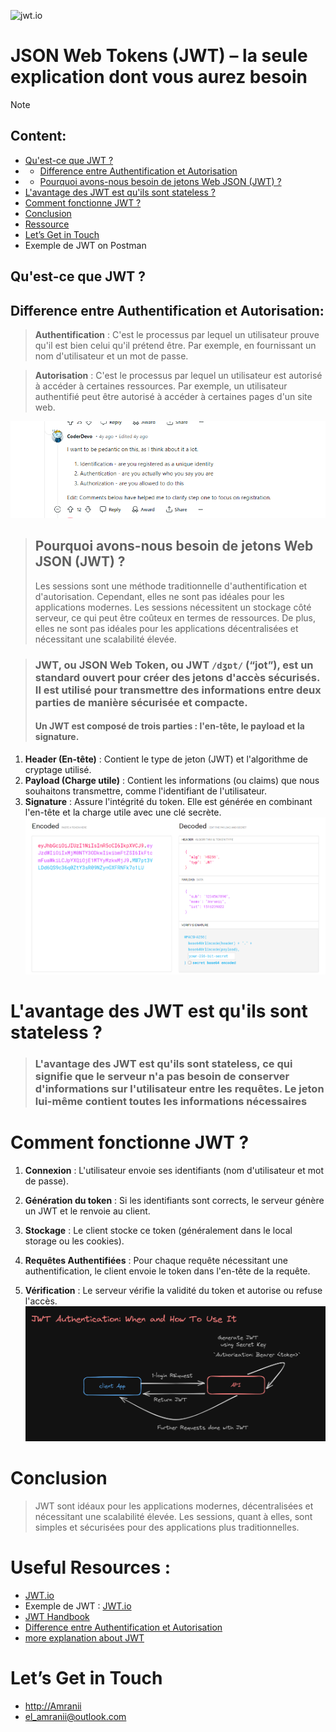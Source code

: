 ![jwt.io](http://jwt.io/img/badge.svg)
# JSON Web Tokens (JWT) – la seule explication dont vous aurez besoin


>[!NOTE]
> ## Content:
> - [Qu'est-ce que JWT ?](#quest-ce-que-jwt-)
> - - [Difference entre Authentification et Autorisation](#difference-entre-authentification-et-autorisation)
> - - [Pourquoi avons-nous besoin de jetons Web JSON (JWT) ?](#pourquoi-avons-nous-besoin-de-jetons-web-json-jwt)
> - [L'avantage des JWT est qu'ils sont stateless ?](#lavantage-des-jwt-est-quils-sont-stateless-)
> - [Comment fonctionne JWT ?](#comment-fonctionne-jwt-)
> - [Conclusion](#conclusion)
> - [Ressource](#ressource)
> - [Let’s Get in Touch](#lets-get-in-touch)
> - Exemple de JWT on Postman








## Qu'est-ce que JWT ?


## Difference entre Authentification et Autorisation:
> **Authentification** : C'est le processus par lequel un utilisateur prouve qu'il est bien celui qu'il prétend être. Par exemple, en fournissant un nom d'utilisateur et un mot de passe.

> **Autorisation** : C'est le processus par lequel un utilisateur est autorisé à accéder à certaines ressources. Par exemple, un utilisateur authentifié peut être autorisé à accéder à certaines pages d'un site web.

![img1](imgs/image.png)

> ## Pourquoi avons-nous besoin de jetons Web JSON (JWT) ?
> Les sessions sont une méthode traditionnelle d'authentification et d'autorisation. Cependant, elles ne sont pas idéales pour les applications modernes. Les sessions nécessitent un stockage côté serveur, ce qui peut être coûteux en termes de ressources. De plus, elles ne sont pas idéales pour les applications décentralisées et nécessitant une scalabilité élevée.

> ### JWT, ou JSON Web Token, ou JWT  `/dʒɒt/` (“jot”), est un standard ouvert pour créer des jetons d'accès sécurisés. Il est utilisé pour transmettre des informations entre deux parties de manière sécurisée et compacte.
> #### Un JWT est composé de trois parties : l'en-tête, le payload et la signature.

1. **Header (En-tête)** : Contient le type de jeton (JWT) et l'algorithme de cryptage utilisé.
2. **Payload (Charge utile)** : Contient les informations (ou claims) que nous souhaitons transmettre, comme l'identifiant de l'utilisateur.
3. **Signature** : Assure l'intégrité du token. Elle est générée en combinant l'en-tête et la charge utile avec une clé secrète.
![alt text](imgs/JSONExample.png)

# L'avantage des JWT est qu'ils sont stateless ?

> ### L'avantage des JWT est qu'ils sont stateless, ce qui signifie que le serveur n'a pas besoin de conserver d'informations sur l'utilisateur entre les requêtes. Le jeton lui-même contient toutes les informations nécessaires

# Comment fonctionne JWT ?

1. **Connexion** : L'utilisateur envoie ses identifiants 
(nom d'utilisateur et mot de passe).

2. **Génération du token** : Si les identifiants sont corrects, le serveur génère un JWT et le renvoie au client.

3. **Stockage** : Le client stocke ce token (généralement dans le local storage ou les cookies).

4. **Requêtes Authentifiées** : Pour chaque requête nécessitant une authentification, le client envoie le token dans l'en-tête de la requête.

5. **Vérification** : Le serveur vérifie la validité du token et autorise ou refuse l'accès.
![alt text](/imgs/HowJWT.png)

# Conclusion
> JWT sont idéaux pour les applications modernes, décentralisées et nécessitant une scalabilité élevée. Les sessions, quant à elles, sont simples et sécurisées pour des applications plus traditionnelles.


# Useful Resources :

- [JWT.io](https://jwt.io/)
- Exemple de JWT : [JWT.io](https://jwt.io/#debugger-io)
- [JWT Handbook](https://auth0.com/resources/ebooks/jwt-handbook)
- [Difference entre Authentification et Autorisation](https://www.reddit.com/r/node/comments/fzrto2/authentication_and_authorization_are_often_used/)
- [more explanation about JWT](https://arielweinberger.medium.com/json-web-token-jwt-the-only-explanation-youll-ever-need-cf53f0822f50)

# Let’s Get in Touch
- [http://Amranii](https://x.com/Amr4nii)
- el_amranii@outlook.com
